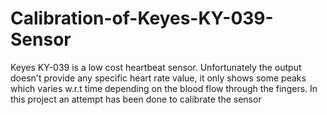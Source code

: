 # Calibration-of-Keyes-KY-039-Sensor
Keyes KY-039 is a low cost heartbeat sensor. Unfortunately the output doesn't provide any specific heart rate value, it only shows some peaks which varies w.r.t time depending on the blood flow through the fingers. In this project an attempt has been done to calibrate the sensor 
